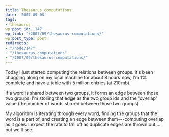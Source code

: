 ```yaml
---
title: Thesaurus computations
date: '2007-09-03'
tags:
- thesaurus
wp:post_id: '147'
wp_link: "/2007/09/thesaurus-computations/"
wp:post_type: post
redirects:
- "/node/147"
- "/thesaurus-computations"
- "/2007/09/thesaurus-computations/"
---
```


Today I just started computing the relations between groups. It's been chugging along on my local machine for about 8 hours now, I'm 1% complete and have a table with 5 million entries (at 210mb).

If a word is shared between two groups, it forms an edge between those two groups. I'm storing that edge as the two group ids and the "overlap" value (the number of words shared between those two groups).

My algorithm is iterating through every word, finding the groups that the word is a part of, and creating an edge between them---computing overlap as it goes. I expect the rate to fall off as duplicate edges are thrown out.... but we'll see.
